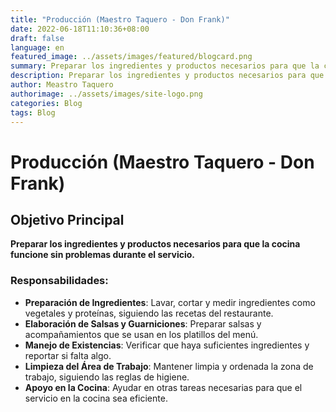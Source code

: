 ```yaml
---
title: "Producción (Maestro Taquero - Don Frank)"
date: 2022-06-18T11:10:36+08:00
draft: false
language: en
featured_image: ../assets/images/featured/blogcard.png
summary: Preparar los ingredientes y productos necesarios para que la cocina funcione sin problemas durante el servicio.
description: Preparar los ingredientes y productos necesarios para que la cocina funcione sin problemas durante el servicio.
author: Meastro Taquero
authorimage: ../assets/images/site-logo.png
categories: Blog
tags: Blog
---
```

# Producción (Maestro Taquero - Don Frank)

## Objetivo Principal

**Preparar los ingredientes y productos necesarios para que la cocina funcione sin problemas durante el servicio.**

### Responsabilidades:

- **Preparación de Ingredientes**: Lavar, cortar y medir ingredientes como vegetales y proteínas, siguiendo las recetas del restaurante.
- **Elaboración de Salsas y Guarniciones**: Preparar salsas y acompañamientos que se usan en los platillos del menú.
- **Manejo de Existencias**: Verificar que haya suficientes ingredientes y reportar si falta algo.
- **Limpieza del Área de Trabajo**: Mantener limpia y ordenada la zona de trabajo, siguiendo las reglas de higiene.
- **Apoyo en la Cocina**: Ayudar en otras tareas necesarias para que el servicio en la cocina sea eficiente.
